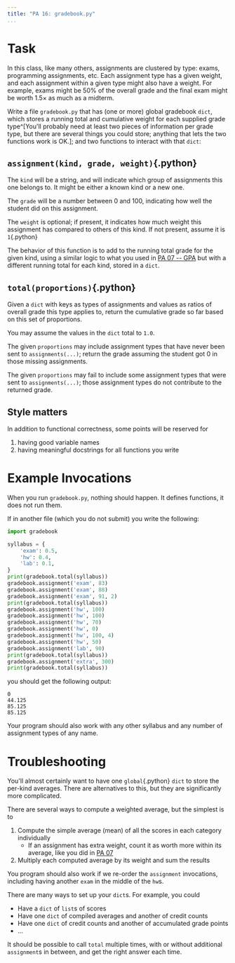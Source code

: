 ```yaml
---
title: "PA 16: gradebook.py"
...
```


# Task

In this class, like many others, assignments are clustered by type: exams, programming assignments, etc.
Each assignment type has a given weight, and each assignment within a given type might also have a weight.
For example, exams might be 50% of the overall grade and the final exam might be worth 1.5× as much as a midterm.

Write a file `gradebook.py` that has (one or more) global gradebook `dict`, which stores a running total and cumulative weight for each supplied grade type^[You'll probably need at least two pieces of information per grade type, but there are several things you could store; anything that lets the two functions work is OK.];
and two functions to interact with that `dict`:


## `assignment(kind, grade, weight)`{.python}

The `kind` will be a string, and will indicate which group of assignments this one belongs to.
It might be either a known kind or a new one.

The `grade` will be a number between 0 and 100, indicating how well the student did on this assignment.

The `weight` is optional; if present, it indicates how much weight this assignment has compared to others of this kind.
If not present, assume it is `1`{.python}

The behavior of this function is to add to the running total grade for the given kind, using a similar logic to what you used in [PA 07 -- GPA](pa07-gpa.html) but with a different running total for each kind, stored in a `dict`.

## `total(proportions)`{.python}

Given a `dict` with keys as types of assignments and values as ratios of overall grade this type applies to,
return the cumulative grade so far based on this set of proportions.

You may assume the values in the `dict` total to `1.0`.

The given `proportions` may include assignment types that have never been sent to `assignments(...)`; return the grade assuming the student got 0 in those missing assignments.

The given `proportions` may fail to include some assignment types that were sent to `assignments(...)`; those assignment types do not contribute to the returned grade.

## Style matters

In addition to functional correctness, some points will be reserved for

1.  having good variable names
1.  having meaningful docstrings for all functions you write

# Example Invocations

When you run `gradebook.py`, nothing should happen.
It defines functions, it does not run them.

If in another file (which you do not submit) you write the following:

````python
import gradebook

syllabus = {
    'exam': 0.5,
    'hw': 0.4,
    'lab': 0.1,
}
print(gradebook.total(syllabus))
gradebook.assignment('exam', 83)
gradebook.assignment('exam', 88)
gradebook.assignment('exam', 91, 2)
print(gradebook.total(syllabus))
gradebook.assignment('hw', 100)
gradebook.assignment('hw', 100)
gradebook.assignment('hw', 70)
gradebook.assignment('hw', 0)
gradebook.assignment('hw', 100, 4)
gradebook.assignment('hw', 50)
gradebook.assignment('lab', 90)
print(gradebook.total(syllabus))
gradebook.assignment('extra', 300)
print(gradebook.total(syllabus))
````

you should get the following output:

````
0
44.125
85.125
85.125
````

Your program should also work with any other syllabus and any number of assignment types of any name.

# Troubleshooting

You'll almost certainly want to have one `global`{.python} `dict` to store the per-kind averages. There are alternatives to this, but they are significantly more complicated.

There are several ways to compute a weighted average, but the simplest is to

1.  Compute the simple average (mean) of all the scores in each category individually
    -   If an assignment has extra weight, count it as worth more within its average, like you did in [PA 07](pa07-gpa.html)
1.  Multiply each computed average by its weight and sum the results

You program should also work if we re-order the `assignment` invocations, including having another `exam` in the middle of the `hw`s.

There are many ways to set up your `dict`s. For example, you could

-   Have a `dict` of `list`s of scores
-   Have one `dict` of compiled averages and another of credit counts
-   Have one `dict` of credit counts and another of accumulated grade points
-   ...

It should be possible to call `total` multiple times, with or without additional `assignment`s in between, and get the right answer each time.

